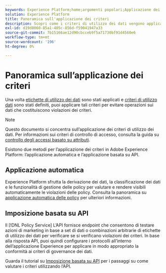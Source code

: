 ```yaml
---
keywords: Experience Platform;home;argomenti popolari;Applicazione dei criteri;Applicazione automatica;Imposizione basata su API;governance dei dati
solution: Experience Platform
title: Panoramica sull'applicazione dei criteri
description: Scopri come i criteri di utilizzo dei dati vengono applicati in Adobe Experience Platform.
exl-id: d19d8060-85a1-405c-856d-f59041947a33
source-git-commit: 7b15166ae12d90cbcceb9f5a71730bf91d4560e6
workflow-type: tm+mt
source-wordcount: '196'
ht-degree: 0%

---
```


# Panoramica sull’applicazione dei criteri

Una volta [etichette di utilizzo dei dati](../labels/overview.md) sono stati applicati e [criteri di utilizzo dati](../policies/overview.md) sono stati definiti, puoi applicare tali criteri per evitare operazioni sui dati che costituiscono violazioni dei criteri.

>[!NOTE]
>
>Questo documento si concentra sull’applicazione dei criteri di utilizzo dei dati. Per informazioni sui criteri di controllo di accesso, consulta la guida su [controllo degli accessi basato su attributi](../../access-control/abac/overview.md).

Esistono due metodi per l’applicazione dei criteri in Adobe Experience Platform: l’applicazione automatica e l’applicazione basata su API.

## Applicazione automatica

Experience Platform sfrutta la derivazione dei dati, la classificazione dei dati e le funzionalità di gestione delle policy per valutare e rendere visibili automaticamente le violazioni delle policy. Consulta la panoramica su [applicazione automatica delle policy](./auto-enforcement.md) per ulteriori informazioni.

## Imposizione basata su API

Il [!DNL Policy Service] L’API fornisce endpoint che consentono di testare azioni di marketing in base a set di dati o combinazioni arbitrarie di etichette di utilizzo dei dati per verificare se si verificano violazioni dei criteri. In base alla risposta API, puoi quindi configurare i protocolli all’interno dell’applicazione Experience per applicare in modo appropriato la conformità ai criteri di governance dei dati.

Guarda il tutorial su [Imposizione basata su API](./api-enforcement.md) per i passaggi su come valutare i criteri utilizzando l’API.
